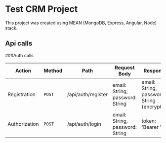 # Test CRM Project

This project was created using MEAN (MongoDB, Express, Angular, Node) stack.

## Api calls

###Auth calls

Action | Method | Path | Request Body | Response
--- | --- | --- | --- | ---
Registration | `POST` | /api/auth/register | email: String,     password: String | email: String,   password: String (encrypted)
Authorization | `POST` | /api/auth/login | email: String, password: String | token: 'Bearer <token>'